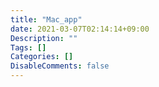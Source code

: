 ```yaml
---
title: "Mac_app"
date: 2021-03-07T02:14:14+09:00
Description: ""
Tags: []
Categories: []
DisableComments: false
---
```


